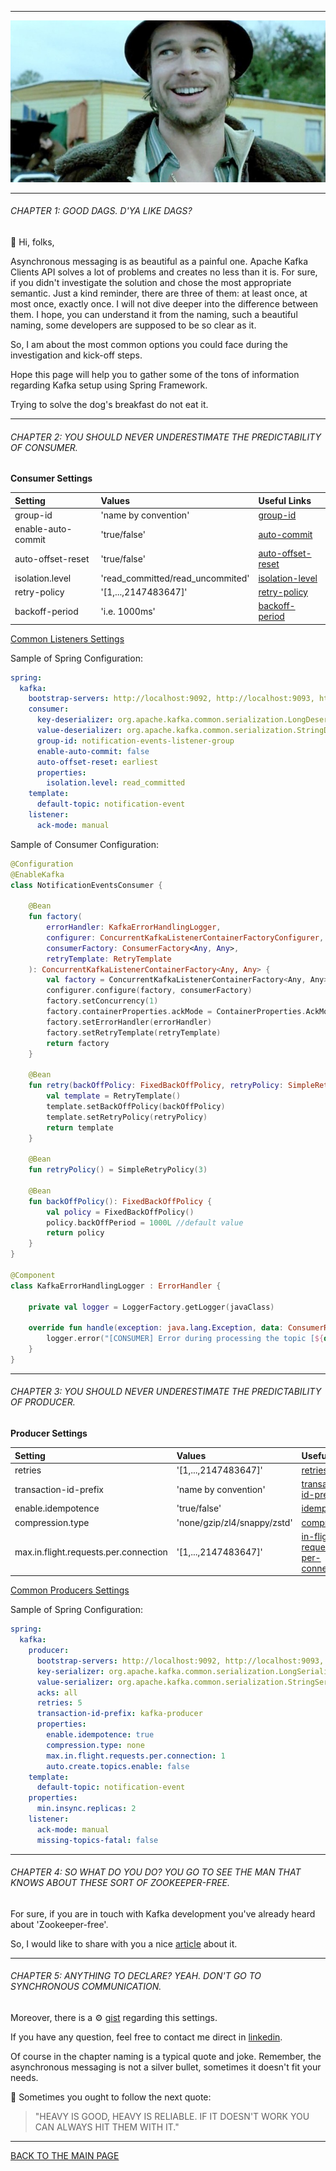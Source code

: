------------------------------------------------------------------------------------------------------------------------

![](./static/main.jpeg)

------------------------------------------------------------------------------------------------------------------------

<h6>CHAPTER 1: GOOD DAGS. D'YA LIKE DAGS?</h6>

:mechanical_arm: Hi, folks,

Asynchronous messaging is as beautiful as a painful one.
Apache Kafka Clients API solves a lot of problems and creates no less than it is.
For sure, if you didn't investigate the solution and chose the most appropriate semantic.
Just a kind reminder, there are three of them: at least once, at most once, exactly once.
I will not dive deeper into the difference between them.
I hope, you can understand it from the naming, such a beautiful naming, some developers are supposed to be so clear as it.

So, I am about the most common options you could face during the investigation and kick-off steps.

Hope this page will help you to gather some of the tons of information regarding Kafka setup using Spring Framework.

Trying to solve the dog's breakfast do not eat it.

------------------------------------------------------------------------------------------------------------------------

<h6>CHAPTER 2: YOU SHOULD NEVER UNDERESTIMATE THE PREDICTABILITY OF CONSUMER.</h6>

<b>Consumer Settings</b>

|Setting|Values|Useful Links|
|:------|:-----|:-----------|
|group-id|'name by convention'|[group-id](https://docs.spring.io/spring-kafka/reference/html/#listener-group-id)|
|enable-auto-commit|'true/false'|[auto-commit](https://docs.spring.io/spring-kafka/reference/html/#committing-offsets)|
|auto-offset-reset|'true/false'|[auto-offset-reset](https://medium.com/lydtech-consulting/kafka-consumer-auto-offset-reset-d3962bad2665)|
|isolation.level|'read_committed/read_uncommited'|[isolation-level](https://www.waitingforcode.com/apache-kafka/isolation-level-apache-kafka-consumers/read)|
|retry-policy|'[1,...,2147483647]'|[retry-policy](https://docs.spring.io/spring-kafka/api/org/springframework/kafka/retrytopic/RetryTopicConfigurer.html)|
|backoff-period|'i.e. 1000ms'|[backoff-period](https://docs.spring.io/spring-kafka/api/org/springframework/kafka/retrytopic/RetryTopicConfigurer.html)|

[Common Listeners Settings](https://docs.spring.io/spring-kafka/reference/html/#container-props)

Sample of Spring Configuration:
``` yaml
spring:
  kafka:
    bootstrap-servers: http://localhost:9092, http://localhost:9093, http://localhost:9094
    consumer:
      key-deserializer: org.apache.kafka.common.serialization.LongDeserializer
      value-deserializer: org.apache.kafka.common.serialization.StringDeserializer
      group-id: notification-events-listener-group
      enable-auto-commit: false
      auto-offset-reset: earliest
      properties:
        isolation.level: read_committed
    template:
      default-topic: notification-event
    listener:
      ack-mode: manual

```

Sample of Consumer Configuration:

``` kotlin
@Configuration
@EnableKafka
class NotificationEventsConsumer {

    @Bean
    fun factory(
        errorHandler: KafkaErrorHandlingLogger,
        configurer: ConcurrentKafkaListenerContainerFactoryConfigurer,
        consumerFactory: ConsumerFactory<Any, Any>,
        retryTemplate: RetryTemplate
    ): ConcurrentKafkaListenerContainerFactory<Any, Any> {
        val factory = ConcurrentKafkaListenerContainerFactory<Any, Any>()
        configurer.configure(factory, consumerFactory)
        factory.setConcurrency(1)
        factory.containerProperties.ackMode = ContainerProperties.AckMode.MANUAL
        factory.setErrorHandler(errorHandler)
        factory.setRetryTemplate(retryTemplate)
        return factory
    }

    @Bean
    fun retry(backOffPolicy: FixedBackOffPolicy, retryPolicy: SimpleRetryPolicy): RetryTemplate {
        val template = RetryTemplate()
        template.setBackOffPolicy(backOffPolicy)
        template.setRetryPolicy(retryPolicy)
        return template
    }

    @Bean
    fun retryPolicy() = SimpleRetryPolicy(3)

    @Bean
    fun backOffPolicy(): FixedBackOffPolicy {
        val policy = FixedBackOffPolicy()
        policy.backOffPeriod = 1000L //default value
        return policy
    }
}

@Component
class KafkaErrorHandlingLogger : ErrorHandler {

    private val logger = LoggerFactory.getLogger(javaClass)

    override fun handle(exception: java.lang.Exception, data: ConsumerRecord<*, *>?) {
        logger.error("[CONSUMER] Error during processing the topic [${data?.topic()}] message[key = [${data?.key()}], value = [${data?.value()}]] from partition [${data?.partition()}] with offset [${data?.offset()}]: $exception")
    }
}

```
------------------------------------------------------------------------------------------------------------------------

<h6>CHAPTER 3: YOU SHOULD NEVER UNDERESTIMATE THE PREDICTABILITY OF PRODUCER.</h6>

<b>Producer Settings</b>

|Setting|Values|Useful Links|
|:------|:-----|:-----------|
|retries|'[1,...,2147483647]'|[retries](https://docs.confluent.io/platform/current/installation/configuration/producer-configs.html)|
|transaction-id-prefix|'name by convention'|[transaction-id-prefix](https://docs.confluent.io/platform/current/installation/configuration/producer-configs.html)|
|enable.idempotence|'true/false'|[idempotence](https://www.conduktor.io/kafka/idempotent-kafka-producer)|
|compression.type|'none/gzip/zl4/snappy/zstd'|[compression](https://www.conduktor.io/kafka/kafka-message-compression)|
|max.in.flight.requests.per.connection|'[1,...,2147483647]'|[in-flight-requests-per-connection](https://docs.confluent.io/platform/current/installation/configuration/producer-configs.html)|

[Common Producers Settings](https://docs.confluent.io/platform/current/installation/configuration/producer-configs.html)

Sample of Spring Configuration:
``` yaml
spring:
  kafka:
    producer:
      bootstrap-servers: http://localhost:9092, http://localhost:9093, http://localhost:9094
      key-serializer: org.apache.kafka.common.serialization.LongSerializer
      value-serializer: org.apache.kafka.common.serialization.StringSerializer
      acks: all
      retries: 5
      transaction-id-prefix: kafka-producer
      properties:
        enable.idempotence: true
        compression.type: none
        max.in.flight.requests.per.connection: 1
        auto.create.topics.enable: false
    template:
      default-topic: notification-event
    properties:
      min.insync.replicas: 2
    listener:
      ack-mode: manual
      missing-topics-fatal: false

```

------------------------------------------------------------------------------------------------------------------------

<h6>CHAPTER 4: SO WHAT DO YOU DO? YOU GO TO SEE THE MAN THAT KNOWS ABOUT THESE SORT OF ZOOKEEPER-FREE.</h6>

For sure, if you are in touch with Kafka development you've already heard about 'Zookeeper-free'.

So, I would like to share with you a nice [article](https://www.confluent.io/blog/kafka-without-zookeeper-a-sneak-peek/) about it.

------------------------------------------------------------------------------------------------------------------------

<h6>CHAPTER 5: ANYTHING TO DECLARE? YEAH. DON'T GO TO SYNCHRONOUS COMMUNICATION.</h6>

Moreover, there is a :gear:	[gist](https://gist.github.com/fragaLY/f0a9a235c3e924b90dc83de5ec964271) regarding this settings.

If you have any question, feel free to contact me direct in [linkedin](https://www.linkedin.com/in/vadzimkavalkou/).

Of course in the chapter naming is a typical quote and joke. Remember, the asynchronous messaging is not a silver bullet, sometimes it doesn't fit your needs.

:gun: Sometimes you ought to follow the next quote:
>"HEAVY IS GOOD, HEAVY IS RELIABLE. IF IT DOESN'T WORK YOU CAN ALWAYS HIT THEM WITH IT."

------------------------------------------------------------------------------------------------------------------------

[BACK TO THE MAIN PAGE](../README.md)
